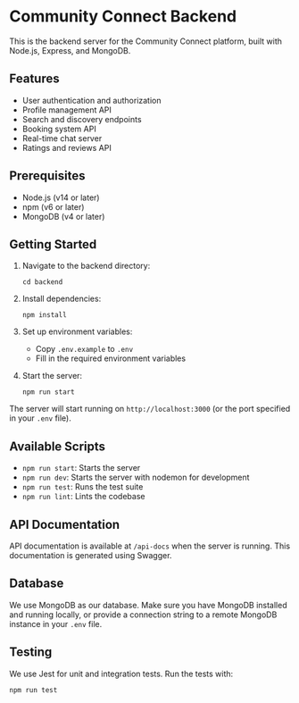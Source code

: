 # Community Connect Backend

This is the backend server for the Community Connect platform, built with Node.js, Express, and MongoDB.

## Features

- User authentication and authorization
- Profile management API
- Search and discovery endpoints
- Booking system API
- Real-time chat server
- Ratings and reviews API

## Prerequisites

- Node.js (v14 or later)
- npm (v6 or later)
- MongoDB (v4 or later)

## Getting Started

1. Navigate to the backend directory:
   ```
   cd backend
   ```

2. Install dependencies:
   ```
   npm install
   ```

3. Set up environment variables:
   - Copy `.env.example` to `.env`
   - Fill in the required environment variables

4. Start the server:
   ```
   npm run start
   ```

The server will start running on `http://localhost:3000` (or the port specified in your `.env` file).

## Available Scripts

- `npm run start`: Starts the server
- `npm run dev`: Starts the server with nodemon for development
- `npm run test`: Runs the test suite
- `npm run lint`: Lints the codebase


## API Documentation

API documentation is available at `/api-docs` when the server is running. This documentation is generated using Swagger.

## Database

We use MongoDB as our database. Make sure you have MongoDB installed and running locally, or provide a connection string to a remote MongoDB instance in your `.env` file.

## Testing

We use Jest for unit and integration tests. Run the tests with:

```
npm run test
```